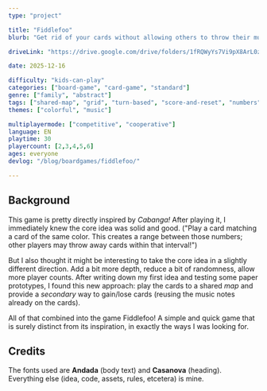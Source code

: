 ```yaml
---
type: "project"

title: "Fiddlefoo"
blurb: "Get rid of your cards without allowing others to throw their music at you."

driveLink: "https://drive.google.com/drive/folders/1fRQWyYs7Vi9pX8ArL0zFN87Q-b7G3eIf"

date: 2025-12-16

difficulty: "kids-can-play"
categories: ["board-game", "card-game", "standard"]
genre: ["family", "abstract"]
tags: ["shared-map", "grid", "turn-based", "score-and-reset", "numbers"]
themes: ["colorful", "music"]

multiplayermode: ["competitive", "cooperative"]
language: EN
playtime: 30
playercount: [2,3,4,5,6]
ages: everyone
devlog: "/blog/boardgames/fiddlefoo/"

---
```


## Background

This game is pretty directly inspired by _Cabanga!_ After playing it, I immediately knew the core idea was solid and good. ("Play a card matching a card of the same color. This creates a range between those numbers; other players may throw away cards within that interval!") 

But I also thought it might be interesting to take the core idea in a slightly different direction. Add a bit more depth, reduce a bit of randomness, allow more player counts. After writing down my first idea and testing some paper prototypes, I found this new approach: play the cards to a shared _map_ and provide a _secondary_ way to gain/lose cards (reusing the music notes already on the cards).

All of that combined into the game Fiddlefoo! A simple and quick game that is surely distinct from its inspiration, in exactly the ways I was looking for.

## Credits

The fonts used are **Andada** (body text) and **Casanova** (heading). Everything else (idea, code, assets, rules, etcetera) is mine.